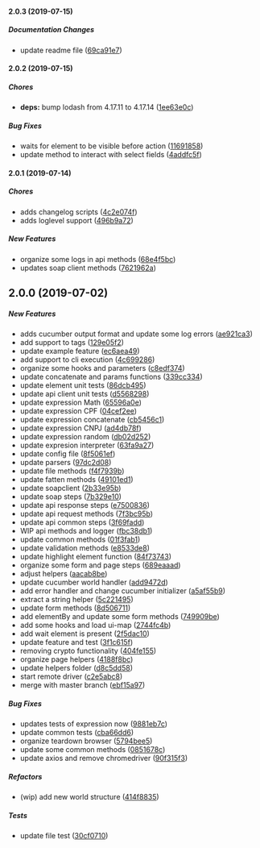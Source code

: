 #### 2.0.3 (2019-07-15)

##### Documentation Changes

*  update readme file ([69ca91e7](https://github.com/mmendesas/walnutjs/commit/69ca91e7ea6d4374ad58f64c068f7d10193b2a71))

#### 2.0.2 (2019-07-15)

##### Chores

* **deps:**  bump lodash from 4.17.11 to 4.17.14 ([1ee63e0c](https://github.com/mmendesas/walnutjs/commit/1ee63e0c0cce4951d0b2981e769ef668fe07da7d))

##### Bug Fixes

*  waits for element to be visible before action ([11691858](https://github.com/mmendesas/walnutjs/commit/11691858b1000b0f0615bbf1dc0bed8a1c8e858f))
*  update method to interact with select fields ([4addfc5f](https://github.com/mmendesas/walnutjs/commit/4addfc5f976557a85f2fc30ab859dfc465f438f1))

#### 2.0.1 (2019-07-14)

##### Chores

*  adds changelog scripts ([4c2e074f](https://github.com/mmendesas/walnutjs/commit/4c2e074fdedb170f323245f6364ffca8403c5b9a))
*  adds loglevel support ([496b9a72](https://github.com/mmendesas/walnutjs/commit/496b9a721dd6d81f05447e66eab5657d920b8bda))

##### New Features

*  organize some logs in api methods ([68e4f5bc](https://github.com/mmendesas/walnutjs/commit/68e4f5bc8e85b46f78c5b5512c7103e79ea3d08f))
*  updates soap client methods ([7621962a](https://github.com/mmendesas/walnutjs/commit/7621962a2098aaf10602ec770561324818aa147a))

## 2.0.0 (2019-07-02)

##### New Features

*  adds cucumber output format and update some log errors ([ae921ca3](https://github.com/mmendesas/walnutjs/commit/ae921ca387143b7a4572d0ec5b181e5bbeb40243))
*  add support to tags ([129e05f2](https://github.com/mmendesas/walnutjs/commit/129e05f230e3410cc536210538a1cdf169e4dc8f))
*  update example feature ([ec6aea49](https://github.com/mmendesas/walnutjs/commit/ec6aea491a137335154eeedaee96555f3ef2bcbd))
*  add support to cli execution ([4c699286](https://github.com/mmendesas/walnutjs/commit/4c699286491fcb72d41347c7ea311afb50aaf789))
*  organize some hooks and parameters ([c8edf374](https://github.com/mmendesas/walnutjs/commit/c8edf3747b19edbe85570973b709fc46bc04eae0))
*  update concatenate and params functions ([339cc334](https://github.com/mmendesas/walnutjs/commit/339cc334154a7b5e89f9c1a4cca30f7ee8ca8155))
*  update element unit tests ([86dcb495](https://github.com/mmendesas/walnutjs/commit/86dcb495d9b3bb839c2738cf93057b8e24ddd35e))
*  update api client unit tests ([d5568298](https://github.com/mmendesas/walnutjs/commit/d55682986e5784ec85be710ba7f0e8bd21d57641))
*  update expression Math ([65596a0e](https://github.com/mmendesas/walnutjs/commit/65596a0e5f177b216243eb43d1d2cee4b1c4dcfe))
*  update expression CPF ([04cef2ee](https://github.com/mmendesas/walnutjs/commit/04cef2ee5e92aa0374393ce9a0e3feb452617716))
*  update expression concatenate ([cb5456c1](https://github.com/mmendesas/walnutjs/commit/cb5456c14aa01b97c0302e889486c6035357df34))
*  update expression CNPJ ([ad4db78f](https://github.com/mmendesas/walnutjs/commit/ad4db78f77a10604c9cb6a1b0681466f2195530f))
*  update expression random ([db02d252](https://github.com/mmendesas/walnutjs/commit/db02d252b7a9e55f1fb99f9ccd2d896c6432eefd))
*  update expresion interpreter ([63fa9a27](https://github.com/mmendesas/walnutjs/commit/63fa9a27d8872a5342ad9408ec38a43563019179))
*  update config file ([8f5061ef](https://github.com/mmendesas/walnutjs/commit/8f5061efe9a56643789b4cbe6779b9b0e9bf4196))
*  update parsers ([97dc2d08](https://github.com/mmendesas/walnutjs/commit/97dc2d0866ca0e170d15b49b7df837a1694b8f70))
*  update file methods ([f4f7939b](https://github.com/mmendesas/walnutjs/commit/f4f7939b2c29bf3044672664b353d7966c136457))
*  update fatten methods ([49101ed1](https://github.com/mmendesas/walnutjs/commit/49101ed1e547f3cd3a2d0f846344a5c2f1f69486))
*  update soapclient ([2b33e95b](https://github.com/mmendesas/walnutjs/commit/2b33e95bee7f14075761971739af64679699dbae))
*  update soap steps ([7b329e10](https://github.com/mmendesas/walnutjs/commit/7b329e10e542a6b65f09c75a290cfcdd4af5b550))
*  update api response steps ([e7500836](https://github.com/mmendesas/walnutjs/commit/e7500836e73a1c5a43401eb8012fcbdcfb75e77c))
*  update api request methods ([7f3bc95b](https://github.com/mmendesas/walnutjs/commit/7f3bc95b3f62cc6161bae4c43284beb029f4af89))
*  update api common steps ([3f69fadd](https://github.com/mmendesas/walnutjs/commit/3f69fadd3bd0e372b69bc1af01e6e1f06741a308))
*  WIP api methods and logger ([fbc38db1](https://github.com/mmendesas/walnutjs/commit/fbc38db1a48c4de43ec205e94e4624b3e7874edf))
*  update common methods ([01f3fab1](https://github.com/mmendesas/walnutjs/commit/01f3fab1d8ee83ca9f50a575f333906af58ae998))
*  update validation methods ([e8533de8](https://github.com/mmendesas/walnutjs/commit/e8533de88f5b8c0148efe73d8cd26bbb7aa1c7b5))
*  update highlight element function ([84f73743](https://github.com/mmendesas/walnutjs/commit/84f73743fb1c69fbf9c2b2e8298da3f05c915a6b))
*  organize some form and page steps ([689eaaad](https://github.com/mmendesas/walnutjs/commit/689eaaada8eb9361e35dea4da82c8896a60af187))
*  adjust helpers ([aacab8be](https://github.com/mmendesas/walnutjs/commit/aacab8bee32d63e067337ac2adb6a3b714aa3135))
*  update cucumber world handler ([add9472d](https://github.com/mmendesas/walnutjs/commit/add9472d321a02da12cc8071b3b5f2526f130bb3))
*  add error handler and change cucumber initializer ([a5af55b9](https://github.com/mmendesas/walnutjs/commit/a5af55b9dadee7af1261d9f5cd4e6cbebde4a369))
*  extract a string helper ([5c221495](https://github.com/mmendesas/walnutjs/commit/5c2214950b02084d6a26e0bae0685a4f1cfc4497))
*  update form methods ([8d506711](https://github.com/mmendesas/walnutjs/commit/8d506711cea053d2c5787a63d145be944c032d23))
*  add elementBy and update some form methods ([749909be](https://github.com/mmendesas/walnutjs/commit/749909be86e2516b6a3107b5e3fa0dcdbdeb7750))
*  add some hooks and load ui-map ([2744fc4b](https://github.com/mmendesas/walnutjs/commit/2744fc4b242cb1e70a0d067962ff1abed3bcc201))
*  add wait element is present ([2f5dac10](https://github.com/mmendesas/walnutjs/commit/2f5dac1092f9d0a20c9e4d8354f1d02209e5cacb))
*  update feature and test ([3f1c615f](https://github.com/mmendesas/walnutjs/commit/3f1c615f2ff7e392102e634b1557c928c8fcebb2))
*  removing crypto functionality ([404fe155](https://github.com/mmendesas/walnutjs/commit/404fe15561f1ff77f3c1fffeeb67e4eb94f3dd43))
*  organize page helpers ([4188f8bc](https://github.com/mmendesas/walnutjs/commit/4188f8bcfed621d9b4f9f4ba6bd14d92367a6015))
*  update helpers folder ([d8c5dd58](https://github.com/mmendesas/walnutjs/commit/d8c5dd587f587106ce8df91e8891e7b552f14cb9))
*  start remote driver ([c2e5abc8](https://github.com/mmendesas/walnutjs/commit/c2e5abc87b2280b132e5ebff6ae93dfaaa9bb70c))
*  merge with master branch ([ebf15a97](https://github.com/mmendesas/walnutjs/commit/ebf15a97d0d0ff72873ab4f9bd6621ec57b0377d))

##### Bug Fixes

*  updates tests of expression now ([9881eb7c](https://github.com/mmendesas/walnutjs/commit/9881eb7c03641fd4b0777cb47be65e328b1084b9))
*  update common tests ([cba66dd6](https://github.com/mmendesas/walnutjs/commit/cba66dd60893640f997facdcd952d5bec5963bac))
*  organize teardown browser ([5794bee5](https://github.com/mmendesas/walnutjs/commit/5794bee5db7abd50cb907438c36c259130f29a69))
*  update some common methods ([0851678c](https://github.com/mmendesas/walnutjs/commit/0851678cb97a1b2ee3930034c0ea38c296b52c6c))
*  update axios and remove chromedriver ([90f315f3](https://github.com/mmendesas/walnutjs/commit/90f315f388bebee29ada39d1d7aaceb6bd8cf543))

##### Refactors

*  (wip) add new world structure ([414f8835](https://github.com/mmendesas/walnutjs/commit/414f8835b74f64bd6486f70e1295d4e8cde46dfc))

##### Tests

*  update file test ([30cf0710](https://github.com/mmendesas/walnutjs/commit/30cf071091f8255be0f6c7ab21c1fe775d28084b))

